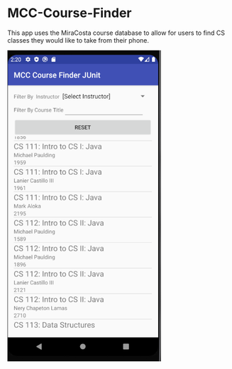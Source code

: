 # MCC-Course-Finder

This app uses the MiraCosta course database to allow for users to find CS classes they would like to take from their phone.

<p>
  <img src="img/1.png" height="700" ❯
</p>
